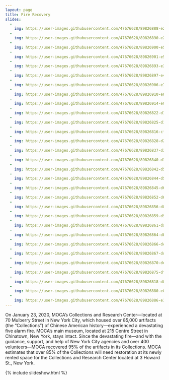 ```yaml
---
layout: page
title: Fire Recovery
slides:
  -
    img: https://user-images.githubusercontent.com/47676628/89826888-e2499480-db24-11ea-91de-3aa93abbd636.jpg 
  -
    img: https://user-images.githubusercontent.com/47676628/89826890-e2e22b00-db24-11ea-8c75-5b8bf4a4fc65.jpg  
  -
    img: https://user-images.githubusercontent.com/47676628/89826900-e5448500-db24-11ea-93da-0bcc19759fdf.jpg 
  -
    img: https://user-images.githubusercontent.com/47676628/89826901-e5dd1b80-db24-11ea-8867-1f0cee302e65.jpg 
  -
    img: https://user-images.githubusercontent.com/47676628/89826893-e37ac180-db24-11ea-8673-590ed37b1094.jpg 
  -
    img: https://user-images.githubusercontent.com/47676628/89826897-e4135800-db24-11ea-91d0-9b5e7ec2546b.jpg
  -
    img: https://user-images.githubusercontent.com/47676628/89826906-e7a6df00-db24-11ea-8dc7-33c5ba93609c.JPG
  -
    img: https://user-images.githubusercontent.com/47676628/89826910-e83f7580-db24-11ea-8ddb-ca7e4ce21efe.jpg
  -
    img: https://user-images.githubusercontent.com/47676628/89826914-e970a280-db24-11ea-8041-2943dbd7edf1.jpg
  -
    img: https://user-images.githubusercontent.com/47676628/89826822-d1008800-db24-11ea-88e9-3dcfdbd3af69.jpg
  - 
    img: https://user-images.githubusercontent.com/47676628/89826825-d1991e80-db24-11ea-93e2-1e5851757f2c.jpg
  -
    img: https://user-images.githubusercontent.com/47676628/89826816-cf36c480-db24-11ea-929a-b28ccd2443cc.jpg
  -
    img: https://user-images.githubusercontent.com/47676628/89826828-d2ca4b80-db24-11ea-9fab-7d138d2d5256.jpg
  -
    img: https://user-images.githubusercontent.com/47676628/89826837-d362e200-db24-11ea-888c-33211bf8b2dd.jpg 
  -
    img: https://user-images.githubusercontent.com/47676628/89826840-d3fb7880-db24-11ea-94d1-e4d8d62f5bbf.jpg  
  -
    img: https://user-images.githubusercontent.com/47676628/89826842-d52ca580-db24-11ea-9f5d-cdb9c223fc90.jpg
  -
    img: https://user-images.githubusercontent.com/47676628/89826844-d5c53c00-db24-11ea-869b-3a1c7668f83c.jpg 
  -
    img: https://user-images.githubusercontent.com/47676628/89826845-d65dd280-db24-11ea-8809-8e8ed205d98b.jpg  
  -
    img: https://user-images.githubusercontent.com/47676628/89826852-d6f66900-db24-11ea-99dc-0afe95d6858f.jpg
  -
    img: https://user-images.githubusercontent.com/47676628/89826856-d8c02c80-db24-11ea-8fd2-72977e883a8f.jpg
  -
    img: https://user-images.githubusercontent.com/47676628/89826859-d9f15980-db24-11ea-818e-06e27688fc29.jpg
  - 
    img: https://user-images.githubusercontent.com/47676628/89826861-da89f000-db24-11ea-994c-2c356010b04f.jpg
  -
    img: https://user-images.githubusercontent.com/47676628/89826864-dbbb1d00-db24-11ea-9e74-fbb3d0c312e2.jpg
  -
    img: https://user-images.githubusercontent.com/47676628/89826866-dc53b380-db24-11ea-9cbb-e10bc806adad.jpg 
  -
    img: https://user-images.githubusercontent.com/47676628/89826867-dd84e080-db24-11ea-9607-7c9c726d418b.jpg 
  -
    img: https://user-images.githubusercontent.com/47676628/89826870-de1d7700-db24-11ea-896a-e917f77920c7.jpg  
  -
    img: https://user-images.githubusercontent.com/47676628/89826875-df4ea400-db24-11ea-9294-55c292d82fba.jpg
  -
    img: https://user-images.githubusercontent.com/47676628/89826818-d067f180-db24-11ea-8c48-b3cb2f55e43e.jpg    
  -
    img: https://user-images.githubusercontent.com/47676628/89826880-e07fd100-db24-11ea-89b5-73274c408514.jpg  
  -
    img: https://user-images.githubusercontent.com/47676628/89826886-e1186780-db24-11ea-8535-b9f278b7351b.jpg
---
```


On January 23, 2020, MOCA’s Collections and Research Center—located at 70 Mulberry Street in New York City, which housed over 85,000 artifacts (the “Collections”) of Chinese American history—experienced a devastating five alarm fire. MOCA’s main museum, located at 215 Centre Street in Chinatown, New York, stays intact. Since the devastating fire—and with the guidance, support, and help of New York City agencies and over 400 volunteers—MOCA recovered 95% of the artifacts in its Collections. MOCA estimates that over 85% of the Collections will need restoration at its newly rented space for the Collections and Research Center located at 3 Howard St., New York.

{% include slideshow.html %}
